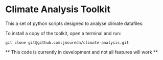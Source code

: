 # Climate Analysis Toolkit

This a set of python scripts designed to analyse climate datafiles.

To install a copy of the toolkit, open a terminal and run:

```
git clone git@github.com:jmsureda/climate-analysis.git
```

** This code is currently in development and not all features will work **

